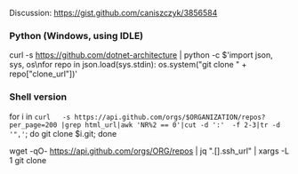 Discussion: https://gist.github.com/caniszczyk/3856584 

### Python (Windows, using IDLE)
curl -s https://github.com/dotnet-architecture | python -c $'import json, sys, os\nfor repo in json.load(sys.stdin): os.system("git clone " + repo["clone_url"])'

### Shell version
for i in `curl   -s https://api.github.com/orgs/$ORGANIZATION/repos?per_page=200 |grep html_url|awk 'NR%2 == 0'|cut -d ':'  -f 2-3|tr -d '",'`; do  git clone $i.git;  done

wget -qO- https://api.github.com/orgs/ORG/repos | jq ".[].ssh_url" | xargs -L 1 git clone
